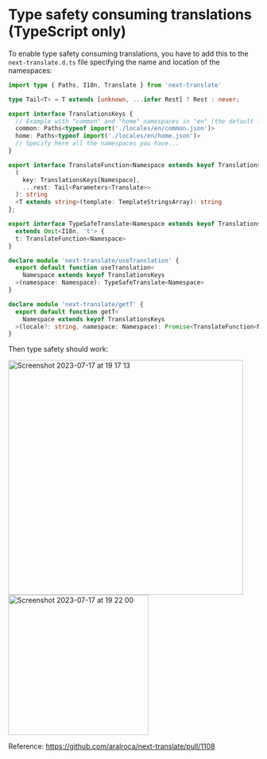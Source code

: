 # Type safety consuming translations (TypeScript only)

To enable type safety consuming translations, you have to add this to the `next-translate.d.ts` file specifying the name and location of the namespaces:

```ts
import type { Paths, I18n, Translate } from 'next-translate'

type Tail<T> = T extends [unknown, ...infer Rest] ? Rest : never;

export interface TranslationsKeys {
  // Example with "common" and "home" namespaces in "en" (the default language):
  common: Paths<typeof import('./locales/en/common.json')>
  home: Paths<typeof import('./locales/en/home.json')>
  // Specify here all the namespaces you have...
}

export interface TranslateFunction<Namespace extends keyof TranslationsKeys>  {
  (
    key: TranslationsKeys[Namespace],
    ...rest: Tail<Parameters<Translate>>
  ): string
  <T extends string>(template: TemplateStringsArray): string
};

export interface TypeSafeTranslate<Namespace extends keyof TranslationsKeys>
  extends Omit<I18n, 't'> {
  t: TranslateFunction<Namespace>
}

declare module 'next-translate/useTranslation' {
  export default function useTranslation<
    Namespace extends keyof TranslationsKeys
  >(namespace: Namespace): TypeSafeTranslate<Namespace>
}

declare module 'next-translate/getT' {
  export default function getT<
    Namespace extends keyof TranslationsKeys
  >(locale?: string, namespace: Namespace): Promise<TranslateFunction<Namespace>>  
}
```

Then type safety should work:

<img width="472" alt="Screenshot 2023-07-17 at 19 17 13" src="https://github.com/aralroca/next-translate/assets/13313058/e9e505a7-4cc5-41e3-b2e4-b7f27fb2d181">

<img width="282" alt="Screenshot 2023-07-17 at 19 22 00" src="https://github.com/aralroca/next-translate/assets/13313058/616987b4-e49b-4cf2-b511-cdfaba57e1d2">

Reference: https://github.com/aralroca/next-translate/pull/1108
